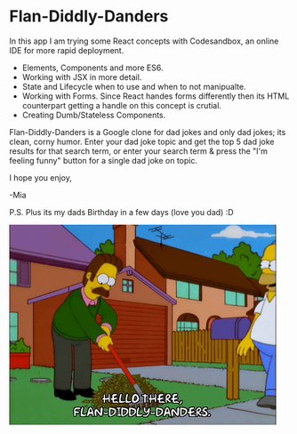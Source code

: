 # Flan-Diddly-Danders

In this app I am trying some React concepts with Codesandbox, an online IDE for more rapid deployment.

- Elements, Components and more ES6.
- Working with JSX in more detail.
- State and Lifecycle when to use and when to not manipualte.
- Working with Forms. Since React handes forms differently then its HTML   counterpart getting a handle on this concept is crutial.
- Creating Dumb/Stateless Components.


Flan-Diddly-Danders is a Google clone for dad jokes and only dad jokes; its clean, corny humor. Enter your dad joke topic and get the top 5 dad joke results for that search term, or enter your search term & press the "I'm feeling funny" button for a single dad joke on topic. 

I hope you enjoy,

-Mia

P.S. Plus its my dads Birthday in a few days (love you dad) :D



![Image of Flan-Diddly-Danders](https://github.com/miadugas/Flan-Diddly-Danders/blob/master/giphy.GIF)
